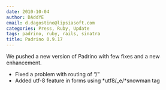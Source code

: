 ```yaml
---
date: 2010-10-04
author: DAddYE
email: d.dagostino@lipsiasoft.com
categories: Press, Ruby, Update
tags: padrino, ruby, rails, sinatra
title: Padrino 0.9.17
---
```


We pushed a new version of Padrino with few fixes and a new enhancement.

<break>

-   Fixed a problem with routing of “/”
-   Added utf-8 feature in forms using *utf8/\_e/*snowman tag
